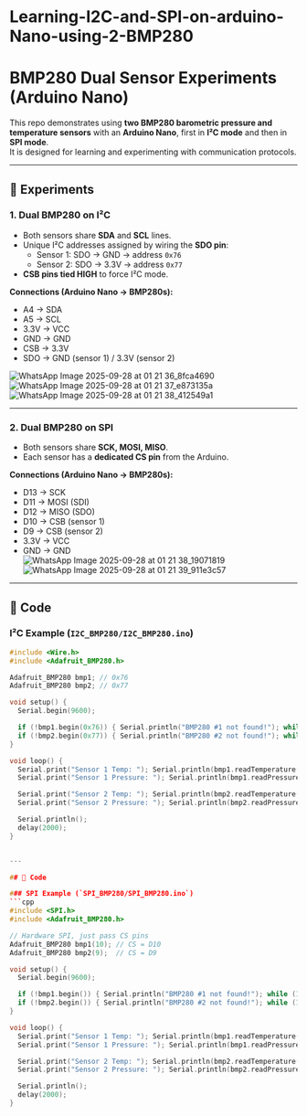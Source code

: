 # Learning-I2C-and-SPI-on-arduino-Nano-using-2-BMP280

# BMP280 Dual Sensor Experiments (Arduino Nano)

This repo demonstrates using **two BMP280 barometric pressure and temperature sensors** with an **Arduino Nano**, first in **I²C mode** and then in **SPI mode**.  
It is designed for learning and experimenting with communication protocols.

---

## 🧪 Experiments

### 1. Dual BMP280 on I²C
- Both sensors share **SDA** and **SCL** lines.  
- Unique I²C addresses assigned by wiring the **SDO pin**:
  - Sensor 1: SDO → GND → address `0x76`  
  - Sensor 2: SDO → 3.3V → address `0x77`  
- **CSB pins tied HIGH** to force I²C mode.  

**Connections (Arduino Nano → BMP280s):**
- A4 → SDA  
- A5 → SCL  
- 3.3V → VCC  
- GND → GND  
- CSB → 3.3V  
- SDO → GND (sensor 1) / 3.3V (sensor 2)  


![WhatsApp Image 2025-09-28 at 01 21 36_8fca4690](https://github.com/user-attachments/assets/071b3b22-31a9-4113-9103-9b86ce5ffaa1)
![WhatsApp Image 2025-09-28 at 01 21 37_e873135a](https://github.com/user-attachments/assets/4e365eac-b145-492e-9a55-bc3617de709b)
![WhatsApp Image 2025-09-28 at 01 21 38_412549a1](https://github.com/user-attachments/assets/0b8e1a55-5a52-4c26-9cba-4615ffb98fe1)

---

### 2. Dual BMP280 on SPI
- Both sensors share **SCK, MOSI, MISO**.  
- Each sensor has a **dedicated CS pin** from the Arduino.  

**Connections (Arduino Nano → BMP280s):**
- D13 → SCK  
- D11 → MOSI (SDI)  
- D12 → MISO (SDO)  
- D10 → CSB (sensor 1)  
- D9  → CSB (sensor 2)  
- 3.3V → VCC  
- GND → GND  
![WhatsApp Image 2025-09-28 at 01 21 38_19071819](https://github.com/user-attachments/assets/e9264766-5776-4cc4-a57b-6879ab9856b3)
![WhatsApp Image 2025-09-28 at 01 21 39_911e3c57](https://github.com/user-attachments/assets/ac8e6fdd-f2b5-4822-8fe9-16beef6de847)

---

## 📂 Code

### I²C Example (`I2C_BMP280/I2C_BMP280.ino`)
```cpp
#include <Wire.h>
#include <Adafruit_BMP280.h>

Adafruit_BMP280 bmp1; // 0x76
Adafruit_BMP280 bmp2; // 0x77

void setup() {
  Serial.begin(9600);

  if (!bmp1.begin(0x76)) { Serial.println("BMP280 #1 not found!"); while (1); }
  if (!bmp2.begin(0x77)) { Serial.println("BMP280 #2 not found!"); while (1); }
}

void loop() {
  Serial.print("Sensor 1 Temp: "); Serial.println(bmp1.readTemperature());
  Serial.print("Sensor 1 Pressure: "); Serial.println(bmp1.readPressure() / 100.0);

  Serial.print("Sensor 2 Temp: "); Serial.println(bmp2.readTemperature());
  Serial.print("Sensor 2 Pressure: "); Serial.println(bmp2.readPressure() / 100.0);

  Serial.println();
  delay(2000);
}


---

## 📂 Code

### SPI Example (`SPI_BMP280/SPI_BMP280.ino`)
```cpp
#include <SPI.h>
#include <Adafruit_BMP280.h>

// Hardware SPI, just pass CS pins
Adafruit_BMP280 bmp1(10); // CS = D10
Adafruit_BMP280 bmp2(9);  // CS = D9

void setup() {
  Serial.begin(9600);

  if (!bmp1.begin()) { Serial.println("BMP280 #1 not found!"); while (1); }
  if (!bmp2.begin()) { Serial.println("BMP280 #2 not found!"); while (1); }
}

void loop() {
  Serial.print("Sensor 1 Temp: "); Serial.println(bmp1.readTemperature());
  Serial.print("Sensor 1 Pressure: "); Serial.println(bmp1.readPressure() / 100.0);

  Serial.print("Sensor 2 Temp: "); Serial.println(bmp2.readTemperature());
  Serial.print("Sensor 2 Pressure: "); Serial.println(bmp2.readPressure() / 100.0);

  Serial.println();
  delay(2000);
}

